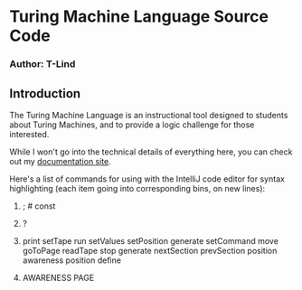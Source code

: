 # Turing Machine Language Source Code
### Author: T-Lind

## Introduction
The Turing Machine Language is an instructional tool designed to students about Turing Machines, and to provide a logic challenge for those interested.

While I won't go into the technical details of everything here, you can check out my [documentation site](https://txkl.gitbook.io/tml/).

Here's a list of commands for using with the IntelliJ code editor for syntax highlighting (each item going into corresponding bins, on new lines):

1. ; \# const

2. ?

3. print setTape run setValues setPosition generate setCommand move goToPage readTape stop generate nextSection prevSection position awareness position define

4. AWARENESS PAGE

